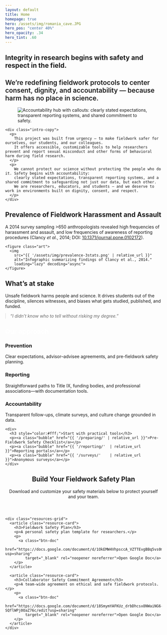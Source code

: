 ```yaml
---
layout: default
title: Home
homepage: true
hero: /assets/img/romania_cave.JPG
hero_pos: "center 40%"
hero_opacity: .34
hero_tint: .60
---
```


<!-- 1) Intro – plain background -->
<section class="section intro">
  <div class="intro-title">
    <h1><strong>Integrity in research begins with safety and respect in the field.</strong></h1>
    <h2 style="font-weight:600;">
      We’re redefining fieldwork protocols to center consent, dignity, and accountability — because harm has no place in science.
    </h2>
  </div>

  <div class="intro-row">
    <figure class="intro-graphic">
      <img
        src="{{ '/assets/img/accountability.png' | relative_url }}"
        alt="Accountability hub with callouts: clearly stated expectations, transparent reporting systems, and shared commitment to safety."
        loading="lazy" decoding="async" fetchpriority="low">
    </figure>

    <div class="intro-copy">
      <p>
        This project was built from urgency — to make fieldwork safer for ourselves, our students, and our colleagues.
        It offers accessible, customizable tools to help researchers prevent and report sexual misconduct and other forms of behavioral harm during field research.
      </p>
      <p>
        We cannot protect our science without protecting the people who do it. Safety begins with accountability:
        clearly stated expectations, transparent reporting systems, and a shared commitment to safeguarding not just our data, but each other.
        We are researchers, educators, and students — and we deserve to work in environments built on dignity, consent, and respect.
      </p>
    </div>
  </div>
</section>

<!--2) PREVALENCE --->
<section class="pillband pill--orange pill--clip-left">
  <div class="section split">
    <div class="text">
      <h2>Prevalence of Fieldwork Harassment and Assault</h2>
      <p>A 2014 survey sampling &gt;650 anthropologists revealed high frequencies of harassment and assault, and low frequencies of awareness of reporting procedures (Clancy <em>et&nbsp;al.</em>, 2014; DOI: <a href="https://doi.org/10.1371/journal.pone.0102172">10.1371/journal.pone.0102172</a>).</p>
    </div>

    <figure class="art">
      <img
        src="{{ '/assets/img/prevalence-3stats.png' | relative_url }}"
        alt="Infographic summarizing findings of Clancy et al., 2014."
        loading="lazy" decoding="async">
    </figure>
  </div>
</section>

<!-- 3) What’s at stake – SOIL pill, anchored RIGHT (flat right, rounded left) -->
<section class="pillband pill--soil pill--clip-right">
  <div class="section">
    <h2>What’s at stake</h2>
    <p>Unsafe fieldwork harms people and science. It drives students out of the discipline, silences witnesses, and biases what gets studied, published, and funded.</p>
    <blockquote style="margin:0; font-style:italic; opacity:.95">
      “I didn’t know who to tell without risking my degree.”
    </blockquote>
  </div>
</section>

<!-- 4) Our approach – SLATE pill, anchored LEFT -->
<section class="pillband pill--slate pill--clip-left">
  <div class="section" style="gap:22px;">
    <h2 style="color:#fff; margin-bottom:.2em;">Our approach</h2>
    <div class="section" style="padding:0; grid-template-columns:repeat(auto-fit,minmax(240px,1fr)); gap:16px;">
      <div class="card">
        <h3>Prevention</h3>
        <p>Clear expectations, advisor–advisee agreements, and pre-fieldwork safety planning.</p>
      </div>
      <div class="card">
        <h3>Reporting</h3>
        <p>Straightforward paths to Title IX, funding bodies, and professional associations—with documentation tools.</p>
      </div>
      <div class="card">
        <h3>Accountability</h3>
        <p>Transparent follow-ups, climate surveys, and culture change grounded in data.</p>
      </div>
    </div>

    <div>
      <h3 style="color:#fff;">Start with practical tools</h3>
      <p><a class="bubble" href="{{ '/preparing/' | relative_url }}">Pre-Fieldwork Safety Checklist</a></p>
      <p><a class="bubble" href="{{ '/reporting/'  | relative_url }}">Reporting portals</a></p>
      <p><a class="bubble" href="{{ '/surveys/'    | relative_url }}">Anonymous surveys</a></p>
    </div>
  </div>
</section>

<!-- 5) RESOURCES -->
<section class="pillband pill--sage pill--clip-right">
  <div class="section resources">
    <header class="pill-header">
      <h2>Build Your Fieldwork Safety Plan</h2>
      <p class="lede">Download and customize your safety materials below to protect yourself and your team.</p>
    </header>

    <div class="resources-grid">
      <article class="resource-card">
        <h3>Fieldwork Safety Plan</h3>
        <p>A personal safety plan template for researchers.</p>
        <p>
          <a class="btn-doc"
             href="https://docs.google.com/document/d/1OkEMW4VhpsccA_VZTTEvgBBq5vs0mCOEDg9Xk6f34Ss/edit?usp=sharing"
             target="_blank" rel="noopener noreferrer">Open Google Doc</a>
        </p>
      </article>

      <article class="resource-card">
        <h3>Collaborator Safety Commitment Agreement</h3>
        <p>A team-wide agreement on ethical and safe fieldwork protocols.</p>
        <p>
          <a class="btn-doc"
             href="https://docs.google.com/document/d/18SmymYAFKUz_drbDhcsx8NWaiNG6-SQflWPj0OaZ76c/edit?usp=sharing"
             target="_blank" rel="noopener noreferrer">Open Google Doc</a>
        </p>
      </article>
    </div>
  </div>
</section>

